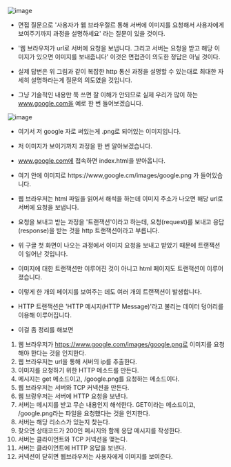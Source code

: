 ![image](https://user-images.githubusercontent.com/62228401/217197591-cb6bb6b1-15d4-4b92-892f-76d85c92b1ca.png)

- 면접 질문으로 '사용자가 웹 브라우절르 통해 서버에 이미지를 요청해서 사용자에게 보여주기까지 과정을 설명하세요' 라는 질문이 있을 것이다.
- '웹 브라우저가 url로 서버에 요청을 보냅니다. 그리고 서버는 요청을 받고 해당 이미지가 있으면 이미지를 보내줍니다' 이것은 면접관이 의도한 정답은 아닐 것이다.

- 실제 답변은 위 그림과 같이 복잡한 http 통신 과정을 설명할 수 있는대로 최대한 자세히 설명하라는게 질문의 의도였을 것입니다.
- 그냥 기술적인 내용만 쭉 쓰면 잘 이해가 안되므로 실제 우리가 많이 하는 www.google.com을 예로 한 번 들어보겠습니다.

![image](https://user-images.githubusercontent.com/62228401/217202669-92fb7cf6-b49d-4b33-9754-45a4e7aa86b2.png)

- 여기서 저 google 자로 써있는게 .png로 되어있는 이미지입니다.
- 저 이미지가 보이기까지 과정을 한 번 알아보겠습니다.

- www.google.com에 접속하면 index.html을 받아옵니다.
- 여기 안에 이미지로 https://www,google.cm/images/google.png 가 들어있습니다.
- 웹 브라우저는 html 파일을 읽어서 해석을 하는데 이미지 주소가 나오면 해당 url로 서버에 요청을 보냅니다.

- 요청을 보내고 받는 과정을 '트랜잭션'이라고 하는데, 요청(request)를 보내고 응답(response)을 받는 것을 http 트랜잭션이라고 부릅니다.
- 위 구글 첫 화면이 나오는 과정에서 이미지 요청을 보내고 받았기 때문에 트랜잭션이 일어난 것입니다.
- 이미지에 대한 트랜잭션만 이루어진 것이 아니고 html 페이지도 트랜잭션이 이루어졌습니다.
- 이렇게 한 개의 페이지를 보여주는 데도 여러 개의 트랜잭션이 발생합니다.

- HTTP 트랜잭션은 'HTTP 메시지(HTTP Message)'라고 불리는 데이터 덩어리를 이용해 이루어집니다.

- 이걸 좀 정리를 해보면

1. 웹 브라우저가 https://www.google.com/images/google.png로 이미지를 요청해야 한다는 것을 인지한다.
2. 웹 브라우저는 url을 통해 서버의 ip를 추출한다.
3. 이미지를 요청하기 위한 HTTP 메소드를 만든다.
4. 메시지는 get 메소드이고, /google.png를 요청하는 메소드이다.
5. 웹 브라우저는 서버와 TCP 커넥션을 만든다.
6. 웹 브랑우저는 서버에 HTTP 요청을 보낸다.
7. 서버는 메시지를 받고 무슨 내용인지 해석한다. GET이라는 메소드이고, /google.png라는 파일을 요청했다는 것을 인지한다.
8. 서버는 해당 리소스가 있는지 찾는다.
9. 찾으면 상태코드가 200인 메시지와 함께 응답 메시지를 작성한다.
10. 서버는 클라이언트와 TCP 커넥션을 맺는다.
11. 서버는 클라이언트에 HTTP 응답을 보낸다.
12. 커넥션이 닫히면 웹브라우저는 사용자에게 이미지를 보여준다.
